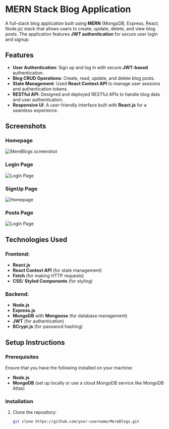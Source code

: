 # MERN Stack Blog Application

A full-stack blog application built using **MERN** (MongoDB, Express, React, Node.js) stack that allows users to create, update, delete, and view blog posts. The application features **JWT authentication** for secure user login and signup.

## Features

- **User Authentication**: Sign up and log in with secure **JWT-based** authentication.
- **Blog CRUD Operations**: Create, read, update, and delete blog posts.
- **State Management**: Used **React Context API** to manage user sessions and authentication tokens.
- **RESTful API**: Designed and deployed RESTful APIs to handle blog data and user authentication.
- **Responsive UI**: A user-friendly interface built with **React.js** for a seamless experience.

## Screenshots

### Homepage
![MereBlogs screenshot](./client/src/assets/Home.png)

### Login Page
![Login Page](./assets/Login.png)

### SignUp Page
![Homepage](./assets/signup.png)

### Posts Page
![Login Page](./assets/posts.png)

## Technologies Used

### Frontend:
- **React.js**
- **React Context API** (for state management)
- **Fetch** (for making HTTP requests)
- **CSS**/ **Styled Components** (for styling)

### Backend:
- **Node.js**
- **Express.js**
- **MongoDB** with **Mongoose** (for database management)
- **JWT** (for authentication)
- **BCrypt.js** (for password hashing)

## Setup Instructions
### Prerequisites
Ensure that you have the following installed on your machine:
- **Node.js** 
- **MongoDB** (set up locally or use a cloud MongoDB service like MongoDB Atlas)

### Installation

1. Clone the repository:

   ```bash
   git clone https://github.com/your-username/MereBlogs.git

